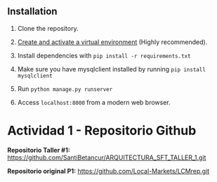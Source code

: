 ## Installation

1. Clone the repository.

2. [Create and activate a virtual
   environment](https://docs.python.org/3/library/venv.html#creating-virtual-environments
   "venv — Creation of virtual environments &#8212; Python 3.12.2
   documentation") (Highly recommended).

3. Install dependencies with `pip install -r requirements.txt`

4. Make sure you have mysqlclient installed by running `pip install mysqlclient`

5. Run `python manage.py runserver`

6. Access `localhost:8000` from a modern web browser.

# Actividad 1 - Repositorio Github

**Repositorio Taller #1:** https://github.com/SantiBetancur/ARQUITECTURA_SFT_TALLER_1.git 

**Repositorio original P1:** https://github.com/Local-Markets/LCMrep.git
